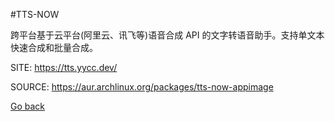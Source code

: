 #TTS-NOW

 跨平台基于云平台(阿里云、讯飞等)语音合成 API 的文字转语音助手。支持单文本快速合成和批量合成。

 SITE: https://tts.yycc.dev/

 SOURCE: https://aur.archlinux.org/packages/tts-now-appimage

 [Go back](https://portable-linux-apps.github.io/apps.html)
